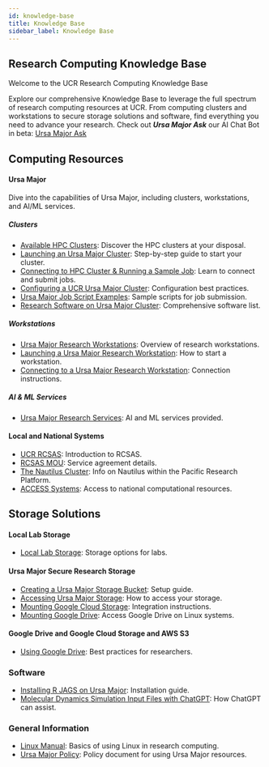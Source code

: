 ```yaml
---
id: knowledge-base
title: Knowledge Base
sidebar_label: Knowledge Base
---
```


## Research Computing Knowledge Base

Welcome to the UCR Research Computing Knowledge Base

Explore our comprehensive Knowledge Base to leverage the full spectrum of research computing resources at UCR. From computing clusters and workstations to secure storage solutions and software, find everything you need to advance your research. Check out ***Ursa Major Ask*** our AI Chat Bot in beta: <a href="http://34.70.75.7:3000/chatbot/0528881e-633f-4e5a-a6df-7a41e74df4e7" target="_blank">Ursa Major Ask</a>

## Computing Resources

#### Ursa Major
Dive into the capabilities of Ursa Major, including clusters, workstations, and AI/ML services.

##### Clusters
- [Available HPC Clusters](Available_Clusters.md): Discover the HPC clusters at your disposal.
- [Launching an Ursa Major Cluster](How_To_Launch_a_Ursa_Major_Cluster.md): Step-by-step guide to start your cluster.
- [Connecting to HPC Cluster & Running a Sample Job](how_to_connect_to_hpc_cluster_run_sample_job.md): Learn to connect and submit jobs.
- [Configuring a UCR Ursa Major Cluster](https://github.com/UCR-Research-Computing/UCR-Ursa-Major-Cluster-Blueprints): Configuration best practices.
- [Ursa Major Job Script Examples](https://github.com/UCR-Research-Computing/UCR-Ursa-Major-Slurm-Job-Scripts): Sample scripts for job submission.
- [Research Software on Ursa Major Cluster](https://spack.readthedocs.io/en/latest/package_list.html): Comprehensive software list.

##### Workstations
- [Ursa Major Research Workstations](Ursa_Major_Research_Workstations.md): Overview of research workstations.
- [Launching a Ursa Major Research Workstation](Ursa_Major_Research_Workstations_How_to_Launch.md): How to start a workstation.
- [Connecting to a Ursa Major Research Workstation](Ursa_Major_Research_Workstations_How_to_Connect.md): Connection instructions.

##### AI & ML Services
- [Ursa Major Research Services](Ursa_Major_Research_Services.md): AI and ML services provided.

#### Local and National Systems
- [UCR RCSAS](UCR_Research_Computing_System_Administration_Service.md): Introduction to RCSAS.
- [RCSAS MOU](https://docs.google.com/document/d/19nYYXakruAbg1pxKybpSddSz8p1TBiBc/edit?usp=sharing&ouid=115996119773834121624&rtpof=true&sd=true): Service agreement details.
- [The Nautilus Cluster](The_Nautilus_Cluster.md): Info on Nautilus within the Pacific Research Platform.
- [ACCESS Systems](ACCESS_Systems.md): Access to national computational resources.

## Storage Solutions

#### Local Lab Storage
- [Local Lab Storage](Local_Lab_Storage.md): Storage options for labs.

#### Ursa Major Secure Research Storage
- [Creating a Ursa Major Storage Bucket](Ursa_Major_Research_Storage_How_to_Create_Bucket.md): Setup guide.
- [Accessing Ursa Major Storage](Ursa_Major_Research_Storage_How_to_Access_Bucket.md): How to access your storage.
- [Mounting Google Cloud Storage](how_to_mount_google_cloud_storage.md): Integration instructions.
- [Mounting Google Drive](how_to_mount_google_drive.md): Access Google Drive on Linux systems.

#### Google Drive and Google Cloud Storage and AWS S3
- [Using Google Drive](Google_Drive.md): Best practices for researchers.

### Software

- [Installing R JAGS on Ursa Major](R-JAGS.md): Installation guide.
- [Molecular Dynamics Simulation Input Files with ChatGPT](md_simulation_input_files_chatpgt.md): How ChatGPT can assist.

### General Information

- [Linux Manual](Linux_Manual.md): Basics of using Linux in research computing.
- [Ursa Major Policy](Ursa_Major_Policy.md): Policy document for using Ursa Major resources.
